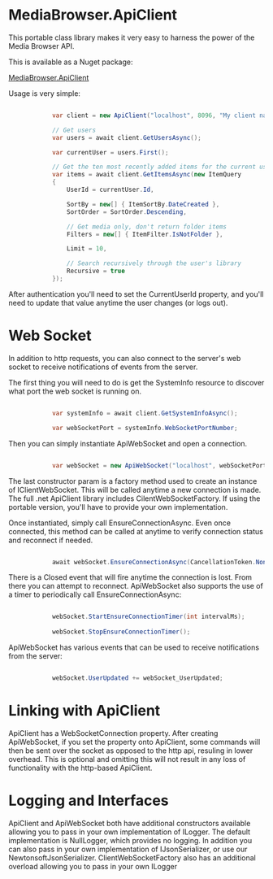 MediaBrowser.ApiClient
======================

This portable class library makes it very easy to harness the power of the Media Browser API.

This is available as a Nuget package:

[MediaBrowser.ApiClient](https://www.nuget.org/packages/MediaBrowser.ApiClient/)

Usage is very simple:

``` c#

            var client = new ApiClient("localhost", 8096, "My client name", "My device", "My device id");

            // Get users
            var users = await client.GetUsersAsync();

            var currentUser = users.First();

            // Get the ten most recently added items for the current user
            var items = await client.GetItemsAsync(new ItemQuery
            {
                UserId = currentUser.Id,

                SortBy = new[] { ItemSortBy.DateCreated },
                SortOrder = SortOrder.Descending,

                // Get media only, don't return folder items
                Filters = new[] { ItemFilter.IsNotFolder },

                Limit = 10,

                // Search recursively through the user's library
                Recursive = true
            });
```

After authentication you'll need to set the CurrentUserId property, and you'll need to update that value anytime the user changes (or logs out).


# Web Socket #

In addition to http requests, you can also connect to the server's web socket to receive notifications of events from the server.

The first thing you will need to do is get the SystemInfo resource to discover what port the web socket is running on.

``` c#

            var systemInfo = await client.GetSystemInfoAsync();

			var webSocketPort = systemInfo.WebSocketPortNumber;
```


Then you can simply instantiate ApiWebSocket and open a connection.

``` c#

            var webSocket = new ApiWebSocket("localhost", webSocketPort, deviceId, appName, appVersion, ClientWebSocketFactory.CreateWebSocket);
```

The last constructor param is a factory method used to create an instance of IClientWebSocket. This will be called anytime a new connection is made.
The full .net ApiClient library includes CilentWebSocketFactory. If using the portable version, you'll have to provide your own implementation.

Once instantiated, simply call EnsureConnectionAsync. Even once connected, this method can be called at anytime to verify connection status and reconnect if needed.

``` c#

            await webSocket.EnsureConnectionAsync(CancellationToken.None);
```

There is a Closed event that will fire anytime the connection is lost. From there you can attempt to reconnect. ApiWebSocket also supports the use of a timer to periodically call EnsureConnectionAsync:

``` c#

            webSocket.StartEnsureConnectionTimer(int intervalMs);
            
            webSocket.StopEnsureConnectionTimer();
```

ApiWebSocket has various events that can be used to receive notifications from the server:


``` c#

            webSocket.UserUpdated += webSocket_UserUpdated;
```

# Linking with ApiClient #

ApiClient has a WebSocketConnection property. After creating ApiWebSocket, if you set the property onto ApiClient, some commands will then be sent over the socket as opposed to the http api, resuling in lower overhead. This is optional and omitting this will not result in any loss of functionality with the http-based ApiClient.


# Logging and Interfaces #

ApiClient and ApiWebSocket both have additional constructors available allowing you to pass in your own implementation of ILogger. The default implementation is NullLogger, which provides no logging. In addition you can also pass in your own implementation of IJsonSerializer, or use our NewtonsoftJsonSerializer. ClientWebSocketFactory also has an additional overload allowing you to pass in your own ILogger
